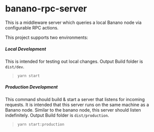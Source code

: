 # banano-rpc-server
This is a middleware server which queries a local Banano node via configurable RPC actions.

This project supports two environments:

##### Local Development
This is intended for testing out local changes.  Output Build folder is `dist/dev`.
> `yarn start`

##### Production Development
This command should build & start a server that listens for incoming requests.  It is intended that this server runs on the same machine as a Banano node.  Similar to the banano node, this server should listen indefinitely. Output Build folder is `dist/production`. 
> `yarn start:production`

